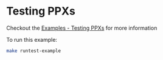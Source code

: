 # Testing PPXs

Checkout the [Examples - Testing PPXs](https://ocaml-ppx.github.io/ppxlib/examples-testing-ppxs.html) for more information

To run this example:

```sh
make runtest-example
```
